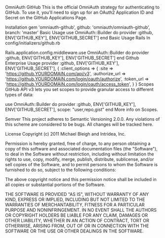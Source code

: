 OmniAuth GitHub
This is the official OmniAuth strategy for authenticating to GitHub. To use it, you'll need to sign up for an OAuth2 Application ID and Secret on the GitHub Applications Page.

Installation
gem 'omniauth-github', github: 'omniauth/omniauth-github', branch: 'master'
Basic Usage
use OmniAuth::Builder do
  provider :github, ENV['GITHUB_KEY'], ENV['GITHUB_SECRET']
end
Basic Usage Rails
In config/initializers/github.rb

  Rails.application.config.middleware.use OmniAuth::Builder do
    provider :github, ENV['GITHUB_KEY'], ENV['GITHUB_SECRET']
  end
Github Enterprise Usage
provider :github, ENV['GITHUB_KEY'], ENV['GITHUB_SECRET'],
    {
      :client_options => {
        :site => 'https://github.YOURDOMAIN.com/api/v3',
        :authorize_url => 'https://github.YOURDOMAIN.com/login/oauth/authorize',
        :token_url => 'https://github.YOURDOMAIN.com/login/oauth/access_token',
      }
    }
Scopes
GitHub API v3 lets you set scopes to provide granular access to different types of data:

use OmniAuth::Builder do
  provider :github, ENV['GITHUB_KEY'], ENV['GITHUB_SECRET'], scope: "user,repo,gist"
end
More info on Scopes.

Semver
This project adheres to Semantic Versioning 2.0.0. Any violations of this scheme are considered to be bugs. All changes will be tracked here.

License
Copyright (c) 2011 Michael Bleigh and Intridea, Inc.

Permission is hereby granted, free of charge, to any person obtaining a copy of this software and associated documentation files (the "Software"), to deal in the Software without restriction, including without limitation the rights to use, copy, modify, merge, publish, distribute, sublicense, and/or sell copies of the Software, and to permit persons to whom the Software is furnished to do so, subject to the following conditions:

The above copyright notice and this permission notice shall be included in all copies or substantial portions of the Software.

THE SOFTWARE IS PROVIDED "AS IS", WITHOUT WARRANTY OF ANY KIND, EXPRESS OR IMPLIED, INCLUDING BUT NOT LIMITED TO THE WARRANTIES OF MERCHANTABILITY, FITNESS FOR A PARTICULAR PURPOSE AND NONINFRINGEMENT. IN NO EVENT SHALL THE AUTHORS OR COPYRIGHT HOLDERS BE LIABLE FOR ANY CLAIM, DAMAGES OR OTHER LIABILITY, WHETHER IN AN ACTION OF CONTRACT, TORT OR OTHERWISE, ARISING FROM, OUT OF OR IN CONNECTION WITH THE SOFTWARE OR THE USE OR OTHER DEALINGS IN THE SOFTWARE.
